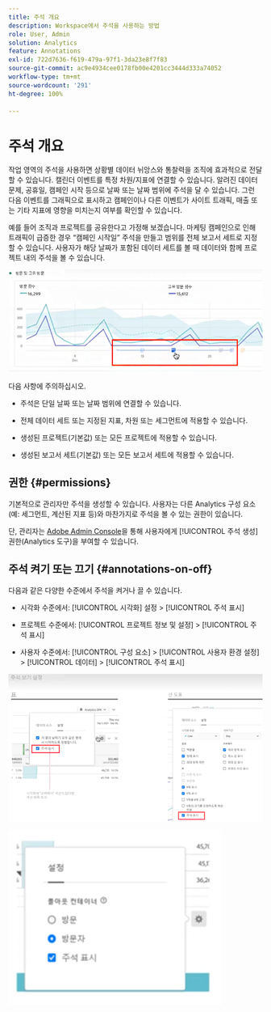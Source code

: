 ```yaml
---
title: 주석 개요
description: Workspace에서 주석을 사용하는 방법
role: User, Admin
solution: Analytics
feature: Annotations
exl-id: 722d7636-f619-479a-97f1-3da23e8f7f83
source-git-commit: ac9e4934cee0178fb00e4201cc3444d333a74052
workflow-type: tm+mt
source-wordcount: '291'
ht-degree: 100%

---
```


# 주석 개요

작업 영역의 주석을 사용하면 상황별 데이터 뉘앙스와 통찰력을 조직에 효과적으로 전달할 수 있습니다. 캘린더 이벤트를 특정 차원/지표에 연결할 수 있습니다. 알려진 데이터 문제, 공휴일, 캠페인 시작 등으로 날짜 또는 날짜 범위에 주석을 달 수 있습니다. 그런 다음 이벤트를 그래픽으로 표시하고 캠페인이나 다른 이벤트가 사이트 트래픽, 매출 또는 기타 지표에 영향을 미치는지 여부를 확인할 수 있습니다.

예를 들어 조직과 프로젝트를 공유한다고 가정해 보겠습니다. 마케팅 캠페인으로 인해 트래픽이 급증한 경우 “캠페인 시작일” 주석을 만들고 범위를 전체 보고서 세트로 지정할 수 있습니다. 사용자가 해당 날짜가 포함된 데이터 세트를 볼 때 데이터와 함께 프로젝트 내의 주석을 볼 수 있습니다.

![](assets/multi-day.png)

다음 사항에 주의하십시오.

* 주석은 단일 날짜 또는 날짜 범위에 연결할 수 있습니다.

* 전체 데이터 세트 또는 지정된 지표, 차원 또는 세그먼트에 적용할 수 있습니다.

* 생성된 프로젝트(기본값) 또는 모든 프로젝트에 적용할 수 있습니다.

* 생성된 보고서 세트(기본값) 또는 모든 보고서 세트에 적용할 수 있습니다.

## 권한 {#permissions}

기본적으로 관리자만 주석을 생성할 수 있습니다. 사용자는 다른 Analytics 구성 요소(예: 세그먼트, 계산된 지표 등)와 마찬가지로 주석을 볼 수 있는 권한이 있습니다.

단, 관리자는 [Adobe Admin Console](https://experienceleague.adobe.com/docs/analytics/admin/admin-console/permissions/analytics-tools.html)을 통해 사용자에게 [!UICONTROL 주석 생성] 권한(Analytics 도구)을 부여할 수 있습니다.

## 주석 켜기 또는 끄기 {#annotations-on-off}

다음과 같은 다양한 수준에서 주석을 켜거나 끌 수 있습니다.

* 시각화 수준에서: [!UICONTROL 시각화] 설정 > [!UICONTROL 주석 표시]

* 프로젝트 수준에서: [!UICONTROL 프로젝트 정보 및 설정] > [!UICONTROL 주석 표시]

* 사용자 수준에서: [!UICONTROL 구성 요소] > [!UICONTROL 사용자 환경 설정] > [!UICONTROL 데이터] > [!UICONTROL 주석 표시]

![](assets/show-ann.png)

![](assets/show-ann2.png)
